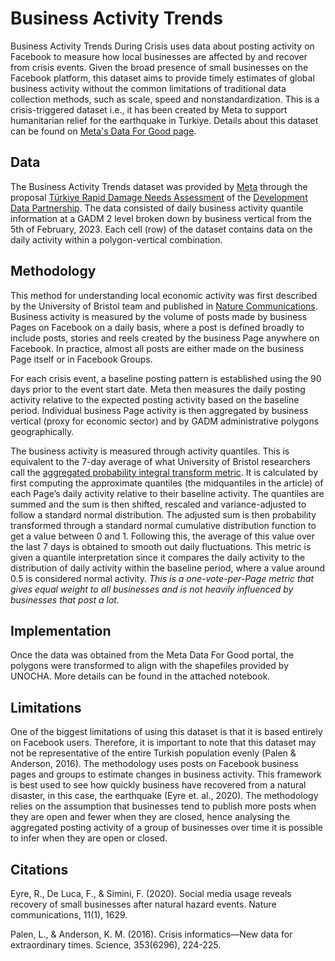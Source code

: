 # Business Activity Trends

Business Activity Trends During Crisis uses data about posting activity on Facebook to measure how local businesses are affected by and recover from crisis events. Given the broad presence of small businesses on the Facebook platform, this dataset aims to provide timely estimates of global business activity without the common limitations of traditional data collection methods, such as scale, speed and nonstandardization. This is a crisis-triggered dataset i.e., it has been created by Meta to support humanitarian relief for the earthquake in Turkiye. Details about this dataset can be found on [Meta's Data For Good page](https://dataforgood.facebook.com/dfg/tools/business-activity-trends). 

## Data

The Business Activity Trends dataset was provided by [Meta](https://dataforgood.facebook.com/dfg/tools/business-activity-trends) through the proposal [Türkiye Rapid Damage Needs Assessment](https://portal.datapartnership.org/readableproposal/427) of the [Development Data Partnership](https://datapartnership.org). The data consisted of daily business activity quantile information at a GADM 2 level broken down by business vertical from the 5th of February, 2023. Each cell (row) of the dataset contains data on the daily activity within a polygon-vertical combination. 


## Methodology

This method for understanding local economic activity was first described by the University of Bristol team and published in [Nature Communications](https://www.nature.com/articles/s41467-020-15405-7). Business activity is measured by the volume of posts made by business Pages on Facebook on a daily basis, where a post is defined broadly to include posts, stories and reels created by the business Page anywhere on Facebook. In practice, almost all posts are either made on the business Page itself or in Facebook Groups.

For each crisis event, a baseline posting pattern is established using the 90 days prior to the event start date. Meta then measures the daily posting activity relative to the expected posting activity based on the baseline period. Individual business Page activity is then aggregated by business vertical (proxy for economic sector) and by GADM administrative polygons geographically. 

The business activity is measured through activity quantiles. This is equivalent to the 7-day average of what University of Bristol researchers call the [aggregated probability integral transform metric](https://www.nature.com/articles/s41467-020-15405-7). It is calculated by first computing the approximate quantiles (the midquantiles in the article) of each Page’s daily activity relative to their baseline activity. The quantiles are summed and the sum is then shifted, rescaled and variance-adjusted to follow a standard normal distribution. The adjusted sum is then probability transformed through a standard normal cumulative distribution function to get a value between 0 and 1. Following this, the average of this value over the last 7 days is obtained to smooth out daily fluctuations. This metric is given a quantile interpretation since it compares the daily activity to the distribution of daily activity within the baseline period, where a value around 0.5 is considered normal activity. *This is a one-vote-per-Page metric that gives equal weight to all businesses and is not heavily influenced by businesses that post a lot.*


## Implementation

Once the data was obtained from the Meta Data For Good portal, the polygons were transformed to align with the shapefiles provided by UNOCHA. More details can be found in the attached notebook. 

<!-- ## Findings

1. There was a significant drop in business activity across the country immediately after the earthquake. 

```{figure} ../../reports/figures/ntl_trends_daily_adm2_mi9.png
---
align: center
---
Trends in nighttime lights for administrative units where there was the largest earthquake intensity (a magnitude of 9 or higher)
```

2.  -->


## Limitations

One of the biggest limitations of using this dataset is that it is based entirely on Facebook users. Therefore, it is important to note that this dataset may not be representative of the entire Turkish population evenly (Palen & Anderson, 2016). The methodology uses posts on Facebook business pages and groups to estimate changes in business activity. This framework is best used to see how quickly business have recovered from a natural disaster, in this case, the earthquake (Eyre et. al., 2020). The methodology relies on the assumption that businesses tend to publish more posts when they are open and fewer when they are closed, hence analysing the aggregated posting activity of a group of businesses over time it is possible to infer when they are open or closed. 


## Citations

Eyre, R., De Luca, F., & Simini, F. (2020). Social media usage reveals recovery of small businesses after natural hazard events. Nature communications, 11(1), 1629.

Palen, L., & Anderson, K. M. (2016). Crisis informatics—New data for extraordinary times. Science, 353(6296), 224-225.

